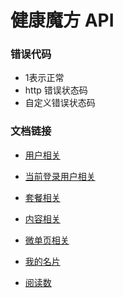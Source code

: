# 健康魔方 API 

### 错误代码

- 1表示正常 
- http 错误状态码 
- 自定义错误状态码

### 文档链接

- [用户相关](./users.html)

- [当前登录用户相关](./current_user.html)

- [套餐相关](./plan.html)

- [内容相关](./content.html)

- [微单页相关](./micro_sp.html)
 
- [我的名片](./my_card.html)

- [阅读数](./read_count.html)